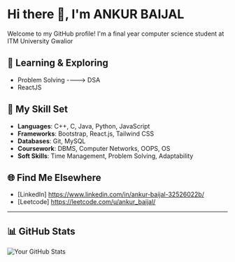 # Hi there 👋, I'm ANKUR BAIJAL

Welcome to my GitHub profile! I'm a final year computer science student at ITM University Gwalior

## 🔭 Learning & Exploring
- Problem Solving ----> DSA
- ReactJS

## 💼 My Skill Set
- **Languages**: C++, C, Java, Python, JavaScript
- **Frameworks**: Bootstrap, React.js, Tailwind CSS
- **Databases**:  Git, MySQL
- **Coursework**: DBMS, Computer Networks, OOPS, OS
- **Soft Skills**: Time Management, Problem Solving, Adaptability

## 🌐 Find Me Elsewhere
- [LinkedIn] https://www.linkedin.com/in/ankur-baijal-32526022b/
- [Leetcode] https://leetcode.com/u/ankur_baijal/

---

## 📊 GitHub Stats
![Your GitHub Stats](https://github-readme-stats.vercel.app/api?username=YourGitHubUsername&show_icons=true)
